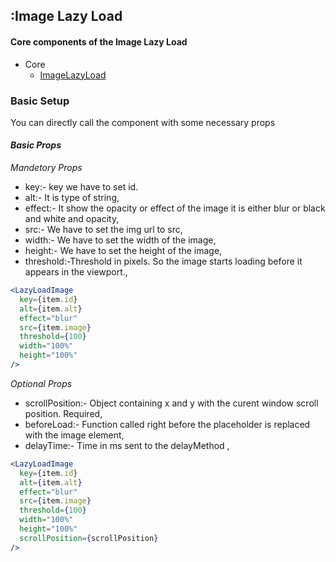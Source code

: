 ## :Image Lazy Load

#### Core components of the Image Lazy Load

- Core
  - [ImageLazyLoad](/src/components/ImageLazyLoad/index.jsx)

### Basic Setup

You can directly call the component with some necessary props

#### **_Basic Props_**

_*Mandetory Props*_

- key:- key we have to set id.
- alt:- It is type of string,
- effect:- It show the opacity or effect of the image it is either blur or black and white and opacity,
- src:- We have to set the img url to src,
- width:- We have to set the width of the image,
- height:- We have to set the height of the image,
- threshold:-Threshold in pixels. So the image starts loading before it appears in the viewport.,

```jsx
<LazyLoadImage
  key={item.id}
  alt={item.alt}
  effect="blur"
  src={item.image}
  threshold={100}
  width="100%"
  height="100%"
/>
```

_*Optional Props*_

- scrollPosition:- Object containing x and y with the curent window scroll position. Required,
- beforeLoad:- Function called right before the placeholder is replaced with the image element,
- delayTime:- Time in ms sent to the delayMethod ,

```jsx
<LazyLoadImage
  key={item.id}
  alt={item.alt}
  effect="blur"
  src={item.image}
  threshold={100}
  width="100%"
  height="100%"
  scrollPosition={scrollPosition}
/>
```
